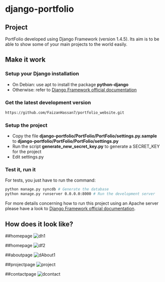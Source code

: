# django-portfolio

## Project

PortFolio developed using Django Framework (version 1.4.5). Its aim is to be able to show some of your main projects to the world easily.

## Make it work

### Setup your Django installation

+ On Debian: use apt to install the package **python-django**
+ Otherwise: refer to [Django Framework official documentation](https://www.djangoproject.com/download/)

### Get the latest development version

```bash
https://github.com/FaizanHassan7/portfolio_website.git
```


### Setup the project

+ Copy the file **django-portfolio/PortFolio/PortFolio/settings.py.sample** to **django-portfolio/PortFolio/PortFolio/settings.py**
+ Run the script **generate_new_secret_key.py** to generate a SECRET_KEY for the project
+ Edit settings.py

### Test it, run it

For tests, you just have to run the command:
```bash
python manage.py syncdb # Generate the database
python manage.py runserver 0.0.0.0:8000 # Run the development server
```

For more details concerning how to run this project using an Apache server please have a look to [Django Framework official documentation](https://www.djangoproject.com/download/).

## How does it look like?



##homepage
![dh1](https://github.com/user-attachments/assets/df2f0a48-4e30-473f-9e66-bc2686cfa05e)


##homepage
![df2](https://github.com/user-attachments/assets/c983214f-1b99-4a6f-9efe-cf09ac1831b5)


##aboutpage
![dAbout1](https://github.com/user-attachments/assets/41ba7bc5-177a-4d20-bb01-3cdd4e15574c)


##projectpage
![project](https://github.com/user-attachments/assets/f25c7b6c-bf37-4fb9-a9ab-a938f99060de)




##contactpage
![dcontact](https://github.com/user-attachments/assets/e4216579-0d68-4ccc-ab38-0c4a54f1b46d)
